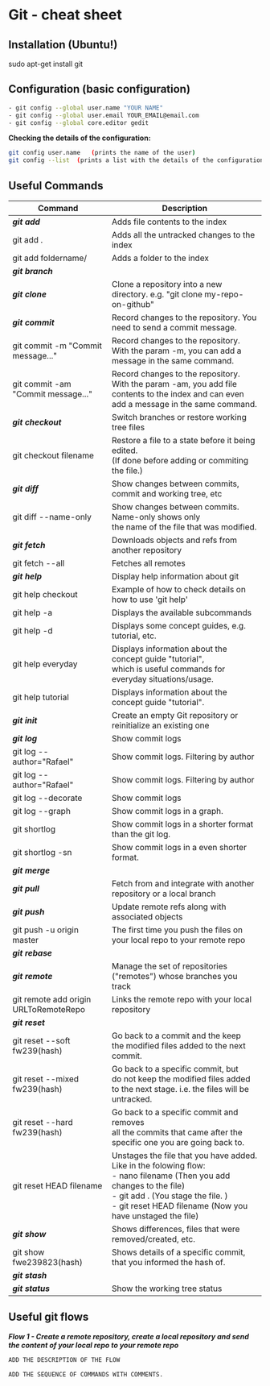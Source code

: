 # Git - cheat sheet

## Installation (Ubuntu!)
sudo apt-get install git 

## Configuration (basic configuration)
```sh
- git config --global user.name "YOUR NAME"
- git config --global user.email YOUR_EMAIL@email.com
- git config --global core.editor gedit
```
**Checking the details of the configuration:**
```sh
git config user.name   (prints the name of the user)
git config --list  (prints a list with the details of the configurations)
```
## Useful Commands

| Command | Description |
| ------ | ------  |
| **_git add_** | Adds file contents to the index | 
| git add . | Adds all the untracked changes to the index  |
| git add foldername/ | Adds a folder to the index |
| **_git branch_** |  |  
| **_git clone_** | Clone a repository into a new directory. e.g. "git clone my-repo-on-github" |  
| **_git commit_** | Record changes to the repository. You need to send a commit message. |
| git commit -m "Commit message..." | Record changes to the repository. <br/>With the param -m, you can add  a message in the same command. |
| git commit -am "Commit message..."| Record changes to the repository.<br/> With the param -am, you add file contents to the index and can even add a message in the same command. |
| **_git checkout_** | Switch branches or restore working tree files |
| git checkout filename| Restore a file to a state before it being edited.<br/> (If done before adding or commiting the file.)  |
| **_git diff_** | Show changes between commits, commit and working tree, etc |
| git diff --name-only | Show changes between commits. Name-only shows only<br/> the name of the file that was modified.|
| **_git fetch_** | Downloads objects and refs from another repository  |  
| git fetch --all | Fetches all remotes  | 
| **_git help_** |  Display help information about git  |
| git help checkout | Example of how to check details on how to use 'git help'  |
| git help -a |  Displays the available subcommands  |
| git help -d |  Displays some concept guides, e.g. tutorial, etc.  |
| git help everyday |  Displays information about the concept guide "tutorial", <br/> which is useful commands for everyday situations/usage.  |
| git help tutorial|  Displays information about the concept guide "tutorial".|
| **_git init_** | Create an empty Git repository or reinitialize an existing one |  
| **_git log_** | Show commit logs  |
| git log --author="Rafael"| Show commit logs. Filtering by author  |
| git log --author="Rafael"| Show commit logs. Filtering by author  |
| git log --decorate | Show commit logs  |
| git log --graph | Show commit logs in a graph.  |
| git shortlog | Show commit logs in a shorter format than the git log.  |
| git shortlog -sn | Show commit logs in a even shorter format. |
| **_git merge_** |  |  
| **_git pull_** | Fetch from and integrate with another repository or a local branch |  
| **_git push_** | Update remote refs along with associated objects |  
| git push -u origin master| The first time you push the files on your local repo to your remote repo|
| **_git rebase_** |  |  
| **_git remote_** | Manage the set of repositories ("remotes") whose branches you track |  
| git remote add origin URLToRemoteRepo | Links the remote repo with your local repository |  
| **_git reset_** |  |  
| git reset --soft fw239(hash) | Go back to a commit and the keep </br>the modified files added to the next commit. |
| git reset --mixed fw239(hash) | Go back to a specific commit, but </br>do not keep the modified files added to the next stage. i.e. the files will be untracked. |
| git reset --hard fw239(hash) | Go back to a specific commit and removes </br>all the commits that came after the specific one you are going back to. |
| git reset HEAD filename | Unstages the file that you have added. Like in the folowing flow: <br/> - nano filename (Then you add changes to the file)<br/> - git add . (You stage the file. )  <br/> - git reset HEAD filename (Now you have unstaged the file) | 
| **_git show_** | Shows differences, files that were removed/created, etc. |
| git show fwe239823(hash) | Shows details of a specific commit, that you informed the hash of. |
| **_git stash_** |  |  
| **_git status_** | Show the working tree status |  

## Useful git flows
**_Flow 1 - Create a remote repository, create a local repository and send the content of your local repo to your remote repo_**
```sh
ADD THE DESCRIPTION OF THE FLOW 
```
```sh
ADD THE SEQUENCE OF COMMANDS WITH COMMENTS.
```




